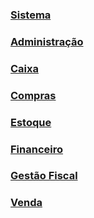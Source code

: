 ### [Sistema](sistema.md)

### [Administração](administracao.md)

### [Caixa](compras.md)

### [Compras](compras.md)

### [Estoque](estoque.md)

### [Financeiro](financeiro.md)

### [Gestão Fiscal](gestao_fiscal.md)

### [Venda](venda.md)

